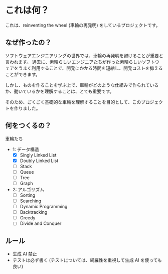 # これは何？

これは、reinventing the wheel (車輪の再発明) をしているプロジェクトです。

## なぜ作ったの？

ソフトウェアエンジニアリングの世界では、車輪の再発明を避けることが重要と言われます。
過去に、素晴らしいエンジニアたちが作った素晴らしいソフトウェアをうまく利用することで、開発にかかる時間を短縮し、開発コストを抑えることができます。

しかし、ものを作ることを学ぶ上で、車輪がどのような仕組みで作られているか、動いているかを理解することは、とても重要です。

そのため、ごくごく基礎的な車輪を理解することを目的として、このプロジェクトを作りました。

## 何をつくるの？

車輪たち

- 1: データ構造
  - [x] Singly Linked List
  - [x] Doubly Linked List
  - [ ] Stack
  - [ ] Queue
  - [ ] Tree
  - [ ] Graph
- 2: アルゴリズム
  - [ ] Sorting
  - [ ] Searching
  - [ ] Dynamic Programming
  - [ ] Backtracking
  - [ ] Greedy
  - [ ] Divide and Conquer

## ルール

- 生成 AI 禁止
- テストは必ず書く (テストについては、網羅性を重視して生成 AI を使っても良い)
